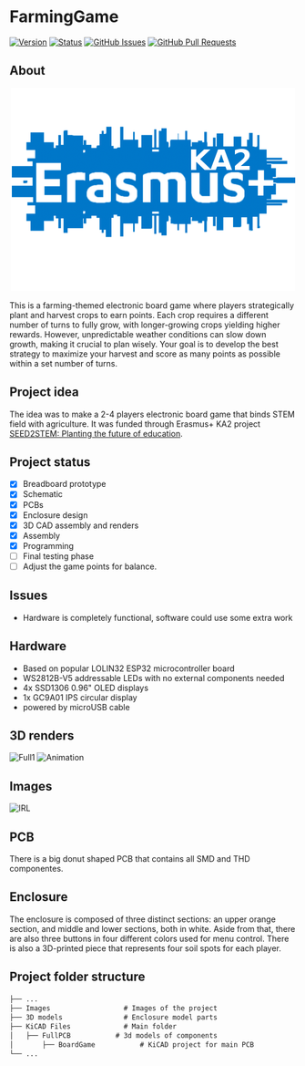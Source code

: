 # FarmingGame

[![Version](https://img.shields.io/github/v/release/jkordek1/Man-Don-t-Get-Angry-Board-game)](https://github.com/jkordek1/Man-Don-t-Get-Angry-Board-game/releases/tag/Initial)
[![Status](https://img.shields.io/badge/status-active-success.svg)]()
[![GitHub Issues](https://img.shields.io/github/issues/jkordek1/Man-Don-t-Get-Angry-Board-game)](https://github.com/jkordek1/Man-Don-t-Get-Angry-Board-game/issues)
[![GitHub Pull Requests](https://img.shields.io/github/issues-pr/jkordek1/Man-Don-t-Get-Angry-Board-game)](https://github.com/jkordek1/Man-Don-t-Get-Angry-Board-game/pulls)

## About
<p align="center">
  <img src="https://github.com/jkordek1/FarmingGame/blob/main/Images/erasmus.png?raw=true">
</p>

This is a farming-themed electronic board game where players strategically plant and harvest crops to earn points. Each crop requires a different number of turns to fully grow, with longer-growing crops yielding higher rewards. However, unpredictable weather conditions can slow down growth, making it crucial to plan wisely. Your goal is to develop the best strategy to maximize your harvest and score as many points as possible within a set number of turns.


## Project idea
The idea was to make a 2-4 players electronic board game that binds STEM field with agriculture. It was funded through Erasmus+ KA2 project [SEED2STEM: Planting the future of education](https://www.tvz.hr/introducing-seed2stem-planting-the-future-of-education/).

## Project status
- [x] Breadboard prototype
- [x] Schematic
- [x] PCBs
- [x] Enclosure design
- [x] 3D CAD assembly and renders
- [x] Assembly
- [x] Programming
- [ ] Final testing phase
- [ ] Adjust the game points for balance.

## Issues
- Hardware is completely functional, software could use some extra work

## Hardware
- Based on popular LOLIN32 ESP32 microcontroller board
- WS2812B-V5 addressable LEDs with no external components needed
- 4x SSD1306 0.96" OLED displays
- 1x GC9A01 IPS circular display
- powered by microUSB cable

## 3D renders
![Full1](https://github.com/user-attachments/assets/fab94822-5d9b-4d8f-8514-ddaf97034429)
![Animation](https://github.com/user-attachments/assets/696d76b8-bb1a-48e9-8c86-f5cb82f0d0d6)

## Images
![IRL](https://github.com/user-attachments/assets/e725a37f-8255-4fd5-af57-f00499a43b76)

## PCB
There is a big donut shaped PCB that contains all SMD and THD componentes.

## Enclosure
The enclosure is composed of three distinct sections: an upper orange section, and middle and lower sections, both in white. Aside from that, there are also three buttons in four different colors used for menu control. There is also a 3D-printed piece that represents four soil spots for each player.

## Project folder structure
    ├── ...
    ├── Images                  # Images of the project
    ├── 3D models               # Enclosure model parts
    ├── KiCAD Files             # Main folder
    │   ├── FullPCB           # 3d models of components
    │       ├── BoardGame           # KiCAD project for main PCB
    └── ...
